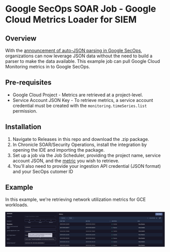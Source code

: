 # Google SecOps SOAR Job - Google Cloud Metrics Loader for SIEM

## Overview
With the [announcement of auto-JSON parsing in Google SecOps](https://cloud.google.com/blog/products/identity-security/introducing-google-security-operations-intel-driven-ai-powered-secops-at-rsa), organizations can now leverage JSON data without the need to build a parser to make the data available. This example job can pull Google Cloud Monitoring metrics in to Google SecOps.

## Pre-requisites
- Google Cloud Project - Metrics are retrieved at a project-level.
- Service Account JSON Key - To retrieve metrics, a service account credential must be created with the `monitoring.timeSeries.list` permission.

## Installation
1. Navigate to Releases in this repo and download the .zip package.
2. In Chronicle SOAR/Security Operations, install the integration by opening the IDE and importing the package.
3. Set up a job via the Job Scheduler, providing the project name, service account JSON, and the [metric](https://cloud.google.com/monitoring/api/metrics_gcp) you wish to retrieve.
4. You'll also need to provide your ingestion API credential (JSON format) and your SecOps cutomer ID

## Example
In this example, we're retrieving network utilization metrics for GCE workloads.

![Metrics](gcp-metrics-job.png?raw=true)
